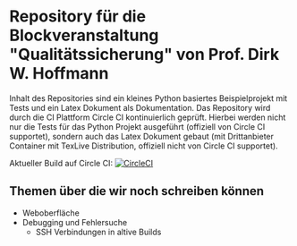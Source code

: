 # Repository für die Blockveranstaltung "Qualitätssicherung" von Prof. Dirk W. Hoffmann

Inhalt des Repositories sind ein kleines Python basiertes Beispielprojekt mit Tests und ein Latex Dokument als Dokumentation. Das Repository wird durch die CI Plattform Circle CI kontinuierlich geprüft. Hierbei werden nicht nur die Tests für das Python Projekt ausgeführt (offiziell von Circle CI supportet), sondern auch das Latex Dokument gebaut (mit Drittanbieter Container mit TexLive Distribution, offiziell nicht von Circle CI supportet).

Aktueller Build auf Circle CI:
[![CircleCI](https://circleci.com/gh/SystemOfAProg/qualitaetssicherung/tree/master.svg?style=svg)](https://circleci.com/gh/SystemOfAProg/qualitaetssicherung/tree/master)

## Themen über die wir noch schreiben können
- Weboberfläche
- Debugging und Fehlersuche
  - SSH Verbindungen in altive Builds